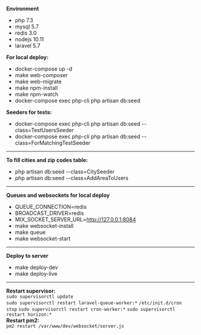 **Environment**
- php 7.3
- mysql 5.7
- redis 3.0
- nodejs 10.11
- laravel 5.7

**For local deploy:**
- docker-compose up -d
- make web-composer
- make web-migrate
- make npm-install
- make npm-watch
- docker-compose exec php-cli php artisan db:seed

**Seeders for tests:**
- docker-compose exec php-cli php artisan db:seed --class=TestUsersSeeder
- docker-compose exec php-cli php artisan db:seed --class=ForMatchingTestSeeder
 ---
**To fill cities and zip codes table:**
- php artisan db:seed --class=CitySeeder  
- php artisan db:seed --class=AddAreaToUsers
---
**Queues and websockets for local deploy**
- QUEUE_CONNECTION=redis
- BROADCAST_DRIVER=redis
- MIX_SOCKET_SERVER_URL=http://127.0.0.1:8084
- make websocket-install
- make queue
- make websocket-start
---
**Deploy to server**
- make deploy-dev
- make deploy-live 
---
 **Restart supervisor:**  
 `sudo supervisorctl update`  
 `sudo supervisorctl restart laravel-queue-worker:*`
 `/etc/init.d/cron stop`
 `sudo supervisorctl restart cron-worker:*`
 `sudo supervisorctl restart horizon:*`  
 **Restart pm2:**  
 `pm2 restart /var/www/dev/websocket/server.js `
